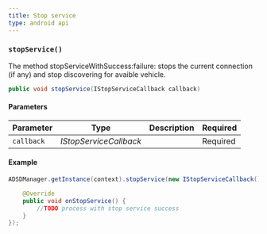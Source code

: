 ```yaml
---
title: Stop service
type: android api
---
```


### `stopService()`

The method stopServiceWithSuccess:failure: stops the current
connection (if any) and stop discovering for avaible vehicle.

```java
public void stopService(IStopServiceCallback callback)
```

#### Parameters

Parameter | Type | Description | Required
----|----|----|----
`callback` | *IStopServiceCallback* |  | Required

#### Example

```java
ADSDManager.getInstance(context).stopService(new IStopServiceCallback(){

    @Override
    public void onStopService() {
        //TODO process with stop service success
    }
});
```
